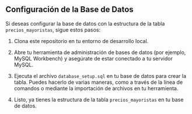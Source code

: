 ## Configuración de la Base de Datos

Si deseas configurar la base de datos con la estructura de la tabla `precios_mayoristas`, sigue estos pasos:

1. Clona este repositorio en tu entorno de desarrollo local.

2. Abre tu herramienta de administración de bases de datos (por ejemplo, MySQL Workbench) y asegúrate de estar conectado a tu servidor MySQL.

3. Ejecuta el archivo `database_setup.sql` en tu base de datos para crear la tabla. Puedes hacerlo de varias maneras, como a través de la línea de comandos o mediante la importación de archivos en tu herramienta.

4. Listo, ya tienes la estructura de la tabla `precios_mayoristas` en tu base de datos.

